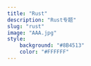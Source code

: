 ```yaml
---
title: "Rust"
description: "Rust专题"
slug: "rust"
image: "AAA.jpg"
style:
    background: "#8B4513"
    color: "#FFFFFF"
---
```

